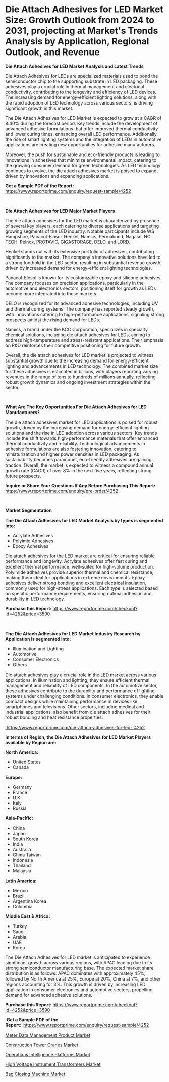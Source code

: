 <p><h1>Die Attach Adhesives for LED Market Size: Growth Outlook from 2024 to 2031, projecting at Market's Trends Analysis by Application, Regional Outlook, and Revenue</h1></p><p><strong>Die Attach Adhesives for LED Market Analysis and Latest Trends</strong></p>
<p><p>Die Attach Adhesives for LEDs are specialized materials used to bond the semiconductor chip to the supporting substrate in LED packaging. These adhesives play a crucial role in thermal management and electrical conductivity, contributing to the longevity and efficiency of LED devices. The increasing demand for energy-efficient lighting solutions, along with the rapid adoption of LED technology across various sectors, is driving significant growth in this market.</p><p>The Die Attach Adhesives for LED Market is expected to grow at a CAGR of 8.40% during the forecast period. Key trends include the development of advanced adhesive formulations that offer improved thermal conductivity and lower curing times, enhancing overall LED performance. Additionally, the rise of smart lighting systems and the integration of LEDs in automotive applications are creating new opportunities for adhesive manufacturers. </p><p>Moreover, the push for sustainable and eco-friendly products is leading to innovations in adhesives that minimize environmental impact, catering to the growing consumer demand for green technologies. As LED technology continues to evolve, the die attach adhesives market is poised to expand, driven by innovations and expanding applications.</p></p>
<p><strong>Get a Sample PDF of the Report:&nbsp;</strong> <a href="https://www.reportprime.com/enquiry/request-sample/4252">https://www.reportprime.com/enquiry/request-sample/4252</a></p>
<p>&nbsp;</p>
<p><strong>Die Attach Adhesives for LED Major Market Players</strong></p>
<p><p>The die attach adhesives for the LED market is characterized by presence of several key players, each catering to diverse applications and targeting growing segments of the LED industry. Notable participants include WS Hampshire, Panacol-Elosol, Henkel, Namics, Permabond, Nagase, NC TECH, Pelnox, PROTAVIC, GIGASTORAGE, DELO, and LORD.</p><p>Henkel stands out with its extensive portfolio of adhesives, contributing significantly to the market. The company's innovative solutions have led to a strong foothold in the LED sector, resulting in substantial revenue growth, driven by increased demand for energy-efficient lighting technologies.</p><p>Panacol-Elosol is known for its customizable epoxy and silicone adhesives. The company focuses on precision applications, particularly in the automotive and electronics sectors, positioning itself for growth as LEDs become more integrated into these markets.</p><p>DELO is recognized for its advanced adhesive technologies, including UV and thermal curing systems. The company has reported steady growth, with innovations catering to high-performance applications, signaling strong prospects amidst the rising demand for LEDs.</p><p>Namics, a brand under the KCC Corporation, specializes in specialty chemical solutions, including die attach adhesives for LEDs, aiming to address high-temperature and stress-resistant applications. Their emphasis on R&D reinforces their competitive positioning for future growth.</p><p>Overall, the die attach adhesives for LED market is projected to witness substantial growth due to the increasing demand for energy-efficient lighting and advancements in LED technology. The combined market size for these adhesives is estimated in billions, with players reporting varying revenues in the range of tens to hundreds of millions annually, reflecting robust growth dynamics and ongoing investment strategies within the sector.</p></p>
<p>&nbsp;</p>
<p><strong>What Are The Key Opportunities For Die Attach Adhesives for LED Manufacturers?</strong></p>
<p><p>The die attach adhesives market for LED applications is poised for robust growth, driven by the increasing demand for energy-efficient lighting solutions and the rise in LED adoption across various sectors. Key trends include the shift towards high-performance materials that offer enhanced thermal conductivity and reliability. Technological advancements in adhesive formulations are also fostering innovation, catering to miniaturization and higher power densities in LED packaging. As sustainability becomes paramount, eco-friendly adhesives are gaining traction. Overall, the market is expected to witness a compound annual growth rate (CAGR) of over 8% in the next five years, reflecting strong future prospects.</p></p>
<p><strong>Inquire or Share Your Questions If Any Before Purchasing This Report:</strong> <a href="https://www.reportprime.com/enquiry/pre-order/4252">https://www.reportprime.com/enquiry/pre-order/4252</a></p>
<p>&nbsp;</p>
<p><strong>Market Segmentation</strong></p>
<p><strong>The Die Attach Adhesives for LED Market Analysis by types is segmented into:</strong></p>
<p><ul><li>Acrylate Adhesives</li><li>Polyimid Adhesives</li><li>Epoxy Adhesives</li></ul></p>
<p><p>Die attach adhesives for the LED market are critical for ensuring reliable performance and longevity. Acrylate adhesives offer fast curing and excellent thermal performance, well-suited for high-volume production. Polyimide adhesives provide superior thermal and chemical resistance, making them ideal for applications in extreme environments. Epoxy adhesives deliver strong bonding and excellent electrical insulation, commonly used for high-stress applications. Each type is selected based on specific performance requirements, ensuring optimal adhesion and durability in LED technology.</p></p>
<p><strong>Purchase this Report:&nbsp;</strong><a href="https://www.reportprime.com/checkout?id=4252&price=3590">https://www.reportprime.com/checkout?id=4252&price=3590</a></p>
<p>&nbsp;</p>
<p><strong>The Die Attach Adhesives for LED Market Industry Research by Application is segmented into:</strong></p>
<p><ul><li>Illumination and Lighting</li><li>Automotive</li><li>Consumer Electronics</li><li>Others</li></ul></p>
<p><p>Die attach adhesives play a crucial role in the LED market across various applications. In illumination and lighting, they ensure efficient thermal management and reliability of LED components. In the automotive sector, these adhesives contribute to the durability and performance of lighting systems under challenging conditions. In consumer electronics, they enable compact designs while maintaining performance in devices like smartphones and televisions. Other sectors, including medical and industrial applications, also benefit from die attach adhesives for their robust bonding and heat resistance properties.</p></p>
<p><a href="https://www.reportprime.com/die-attach-adhesives-for-led-r4252">&nbsp;https://www.reportprime.com/die-attach-adhesives-for-led-r4252</a></p>
<p><strong>In terms of Region, the Die Attach Adhesives for LED Market Players available by Region are:</strong></p>
<p>
    <p> <strong> North America: </strong>
        <ul>
            <li>United States</li>
            <li>Canada</li>
        </ul>
        </p> 
    <p> <strong> Europe: </strong>
        <ul>
            <li>Germany</li>
            <li>France</li>
            <li>U.K.</li>
            <li>Italy</li>
            <li>Russia</li>
        </ul>
        </p> 
    <p> <strong> Asia-Pacific: </strong>
        <ul>
            <li>China</li>
            <li>Japan</li>
            <li>South Korea</li>
            <li>India</li>
            <li>Australia</li>
            <li>China Taiwan</li>
            <li>Indonesia</li>
            <li>Thailand</li>
            <li>Malaysia</li>
        </ul>
        </p> 
    <p> <strong> Latin America: </strong>
        <ul>
            <li>Mexico</li>
            <li>Brazil</li>
            <li>Argentina Korea</li>
            <li>Colombia</li>
        </ul>
        </p> 
    <p> <strong> Middle East & Africa: </strong>
        <ul>
            <li>Turkey</li>
            <li>Saudi</li>
            <li>Arabia</li>
            <li>UAE</li>
            <li>Korea</li>
        </ul>
    </p>
    </p>
<p><p>The Die Attach Adhesives for LED market is anticipated to experience significant growth across various regions, with APAC leading due to its strong semiconductor manufacturing base. The expected market share distribution is as follows: APAC dominates with approximately 45%, followed by North America at 25%, Europe at 20%, China at 7%, and other regions accounting for 3%. This growth is driven by increasing LED application in consumer electronics and automotive sectors, propelling demand for advanced adhesive solutions.</p></p>
<p><strong>Purchase this Report: </strong><a href="https://www.reportprime.com/checkout?id=4252&price=3590">https://www.reportprime.com/checkout?id=4252&price=3590</a></p>
<p>&nbsp;<strong>Get a Sample PDF of the Report:&nbsp;&nbsp;</strong><a href="https://www.reportprime.com/enquiry/request-sample/4252">https://www.reportprime.com/enquiry/request-sample/4252</a></p>
<p><strong></strong></p>
<p><p><a href="https://issuu.com/reportprime-2/docs/meter-data-management-product-marke_8e31a27f82a266">Meter Data Management Product Market</a></p><p><a href="https://www.linkedin.com/pulse/construction-tower-cranes-market2024-2031-industry-insights-iljmc?trackingId=6r9s%2F3gTTxCifKtyxOA0KA%3D%3D">Construction Tower Cranes Market</a></p><p><a href="https://issuu.com/reportprime-2/docs/operations-intelligence-platforms-m_4568b9e244dae1">Operations Intelligence Platforms Market</a></p><p><a href="https://www.linkedin.com/pulse/high-voltage-instrument-transformers-market-size-share-analysis-pmqtc?trackingId=5gfwx5e4Tk2KWoCvwrRF1w%3D%3D">High Voltage Instrument Transformers Market</a></p><p><a href="https://www.linkedin.com/pulse/bag-closing-machine-market-trends-strategic-insights-2024--9rlqc?trackingId=wJGt%2B%2BUKTcuSBVL12PEzzg%3D%3D">Bag Closing Machine Market</a></p></p>